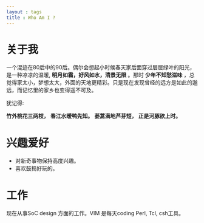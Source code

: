 ```yaml
---
layout : tags
title : Who Am I ?
---
```


# 关于我

一个混迹在80后中的90后。偶尔会想起小时候春天家后面穿过层层绿叶的阳光，是一种凉凉的温暖, __明月如霜，好风如水，清景无限__ 。那时 __少年不知愁滋味__ ，总觉得家太小，梦想太大，外面的天地更精彩。只是现在发现曾经的远方是如此的邈远，而记忆里的家乡也变得遥不可及。

犹记得:

>
__竹外桃花三两枝，__
__春江水暧鸭先知。__
__蒌蒿满地芦芽短，__
__正是河豚欲上时。__

# 兴趣爱好

* 对新奇事物保持高度兴趣。
* 喜欢鼓捣好玩的。

# 工作

现在从事SoC design 方面的工作。VIM 是每天coding Perl, Tcl, csh工具。
